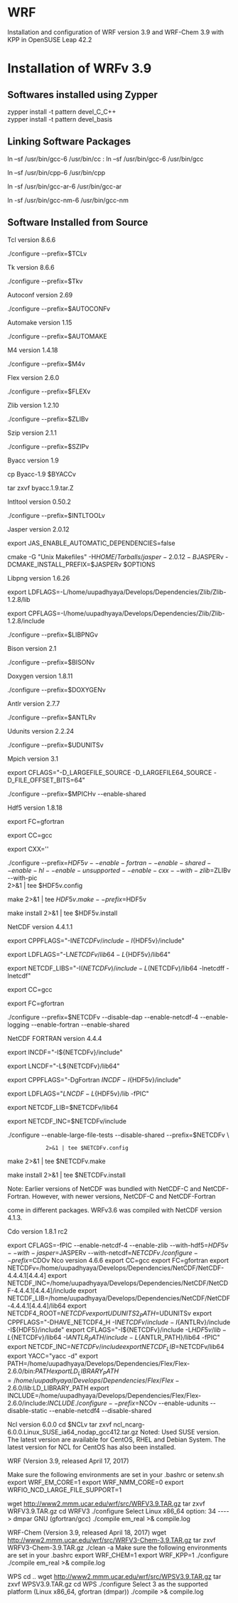# WRF
Installation and configuration of WRF version 3.9 and WRF-Chem 3.9 with KPP in OpenSUSE Leap 42.2

# Installation of WRFv 3.9

## Softwares installed using Zypper

zypper install -t pattern devel_C_C++  
zypper install -t pattern devel_basis

## Linking Software Packages

ln –sf /usr/bin/gcc-6 /usr/bin/cc
: ln –sf /usr/bin/gcc-6 /usr/bin/gcc

ln –sf /usr/bin/cpp-6 /usr/bin/cpp

ln -sf /usr/bin/gcc-ar-6 /usr/bin/gcc-ar

ln -sf /usr/bin/gcc-nm-6 /usr/bin/gcc-nm

## Software Installed from Source 

Tcl version 8.6.6

./configure --prefix=$TCLv

Tk version 8.6.6

./configure --prefix=$Tkv

Autoconf version 2.69

./configure --prefix=$AUTOCONFv

Automake version 1.15

./configure --prefix=$AUTOMAKE

M4 version 1.4.18

./configure --prefix=$M4v

Flex version 2.6.0

./configure --prefix=$FLEXv

Zlib version 1.2.10

./configure --prefix=$ZLIBv


Szip version 2.1.1

./configure --prefix=$SZIPv

Byacc version 1.9

cp Byacc-1.9 $BYACCv

tar zxvf byacc.1.9.tar.Z

Intltool version 0.50.2

./configure --prefix=$INTLTOOLv

Jasper version 2.0.12

export JAS_ENABLE_AUTOMATIC_DEPENDENCIES=false

cmake -G "Unix Makefiles" -H$HOME/Tarballs/jasper-2.0.12 -B$JASPERv -DCMAKE_INSTALL_PREFIX=$JASPERv $OPTIONS

Libpng version 1.6.26

export LDFLAGS=-L/home/uupadhyaya/Develops/Dependencies/Zlib/Zlib-1.2.8/lib

export CPFLAGS=-I/home/uupadhyaya/Develops/Dependencies/Zlib/Zlib-1.2.8/include

./configure --prefix=$LIBPNGv

Bison version 2.1

./configure --prefix=$BISONv

Doxygen version 1.8.11

./configure --prefix=$DOXYGENv

Antlr version 2.7.7

./configure --prefix=$ANTLRv

Udunits version 2.2.24

./configure --prefix=$UDUNITSv

Mpich version 3.1

export CFLAGS="-D_LARGEFILE_SOURCE -D_LARGEFILE64_SOURCE -D_FILE_OFFSET_BITS=64"

./configure --prefix=$MPICHv --enable-shared

Hdf5 version 1.8.18

export FC=gfortran

export CC=gcc

export CXX=''

./configure --prefix=$HDF5v --enable-fortran --enable-shared --enable-hl --enable-unsupported --enable-cxx --with-zlib=$ZLIBv --with-pic \
            2>&1 | tee $HDF5v.config
            
make 2>&1 | tee $HDF5v.make --prefix=$HDF5v

make install 2>&1 | tee $HDF5v.install

NetCDF version 4.4.1.1

export CPPFLAGS="-I${NETCDFv}/include -I${HDF5v}/include"

export LDFLAGS="-L${NETCDFv}/lib64 -L${HDF5v}/lib64"

export NETCDF_LIBS="-I$(NETCDFv)/include -L$(NETCDFv)/lib64 -lnetcdff -lnetcdf"

export CC=gcc

export FC=gfortran

./configure --prefix=$NETCDFv --disable-dap --enable-netcdf-4 --enable-logging --enable-fortran --enable-shared

NetCDF FORTRAN version 4.4.4

export INCDF="-I${NETCDFv}/include"

export LNCDF="-L${NETCDFv}/lib64"

export CPPFLAGS="-DgFortran $INCDF -I${HDF5v}/include"

export LDFLAGS="$LNCDF -L${HDF5v}/lib -fPIC"

export NETCDF_LIB=$NETCDFv/lib64

export NETCDF_INC=$NETCDFv/include

./configure     --enable-large-file-tests --disable-shared --prefix=$NETCDFv \

                2>&1 | tee $NETCDFv.config
                
make 2>&1 | tee $NETCDFv.make

make install 2>&1 | tee $NETCDFv.install

Note: Earlier versions of NetCDF was bundled with NetCDF-C and NetCDF-Fortran. However, with newer versions, NetCDF-C and NetCDF-Fortran 

come in different packages. WRFv3.6 was compiled with NetCDF version 4.1.3.




Cdo version 1.8.1 rc2

export CFLAGS=-fPIC --enable-netcdf-4 --enable-zlib --with-hdf5=$HDF5v --with-jasper=$JASPERv --with-netcdf=$NETCDFv
./configure --prefix=$CDOv
Nco version 4.6.6
export CC=gcc
export FC=gfortran
export NETCDFv=/home/uupadhyaya/Develops/Dependencies/NetCDF/NetCDF-4.4.4.1[4.4.4]
export NETCDF_INC=/home/uupadhyaya/Develops/Dependencies/NetCDF/NetCDF-4.4.4.1[4.4.4]/include
export NETCDF_LIB=/home/uupadhyaya/Develops/Dependencies/NetCDF/NetCDF-4.4.4.1[4.4.4]/lib64
export NETCDF4_ROOT=$NETCDFv
export UDUNITS2_PATH=$UDUNITSv
export CPPFLAGS="-DHAVE_NETCDF4_H -I${NETCDFv}/include -I${ANTLRv}/include -I${HDF5}/include"
export CFLAGS="-I${NETCDFv}/include -L${HDF5v}/lib -L${NETCDFv}/lib64 -I${ANTLR_PATH}/include -L${ANTLR_PATH}/lib64 -fPIC"
export NETCDF_INC=$NETCDFv/include
export NETCDF_LIB=$NETCDFv/lib64
export YACC="yacc -d"
export PATH=/home/uupadhyaya/Develops/Dependencies/Flex/Flex-2.6.0/bin:$PATH
export LD_LIBRARY_PATH=/home/uupadhyaya/Develops/Dependencies/Flex/Flex-2.6.0/lib:$LD_LIBRARY_PATH
export INCLUDE=/home/uupadhyaya/Develops/Dependencies/Flex/Flex-2.6.0/include:$INCLUDE
./configure --prefix=$NCOv --enable-udunits --disable-static --enable-netcdf4 --disable-shared

Ncl version 6.0.0
cd $NCLv
tar zxvf ncl_ncarg-6.0.0.Linux_SUSE_ia64_nodap_gcc412.tar.gz
Noted: Used SUSE version. The latest version are available for CentOS, RHEL and Debian System. The latest version for NCL for CentOS has also been installed.

WRF (Version 3.9, released April 17, 2017)

Make sure the following environments are set in your .bashrc or setenv.sh
export WRF_EM_CORE=1
export WRF_NMM_CORE=0
export WRFIO_NCD_LARGE_FILE_SUPPORT=1

wget http://www2.mmm.ucar.edu/wrf/src/WRFV3.9.TAR.gz 
tar zxvf WRFV3.9.TAR.gz
cd WRFV3
./configure
Select Linux x86_64 option: 34 ----> dmpar GNU (gfortran/gcc)
./compile em_real >& compile.log

WRF-Chem (Version 3.9, released April 18, 2017)
wget http://www2.mmm.ucar.edu/wrf/src/WRFV3-Chem-3.9.TAR.gz 
tar zxvf WRFV3-Chem-3.9.TAR.gz
./clean -a
Make sure the following environments are set in your .bashrc
export WRF_CHEM=1
export WRF_KPP=1
./configure
./compile em_real >& compile.log

WPS
cd ..
wget http://www2.mmm.ucar.edu/wrf/src/WPSV3.9.TAR.gz 
tar zxvf WPSV3.9.TAR.gz
cd WPS
./configure
Select 3 as the supported platform (Linux x86_64, gfortran    (dmpar))
./compile >& compile.log
